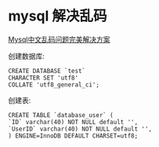 # mysql 解决乱码

[Mysql中文乱码问题完美解决方案](http://blog.csdn.net/luoweifu/article/details/8832492)

创建数据库:

```mysql
CREATE DATABASE `test`  
CHARACTER SET 'utf8'  
COLLATE 'utf8_general_ci'; 
```

创建表:

```mysql
CREATE TABLE `database_user` (  
`ID` varchar(40) NOT NULL default '',  
`UserID` varchar(40) NOT NULL default '',  
) ENGINE=InnoDB DEFAULT CHARSET=utf8;
```




